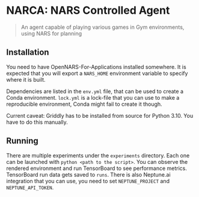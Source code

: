 # NARCA: NARS Controlled Agent
> An agent capable of playing various games in Gym environments, using NARS for planning

## Installation
You need to have OpenNARS-For-Applications installed somewhere. It is expected that you will export a `NARS_HOME` environment
variable to specify where it is built.

Dependencies are listed in the `env.yml` file, that can be used to create a Conda environment.
`lock.yml` is a lock-file that you can use to make a reproducible environment, Conda might fail to create it though.

Current caveat: Griddly has to be installed from source for Python 3.10. You have to do this manually.

## Running
There are multiple experiments under the `experiments` directory. Each one can be launched with `python <path to the script>`. You can observe the rendered environment
and run TensorBoard to see performance metrics. TensorBoard run data gets saved to `runs`.
There is also Neptune.ai integration that you can use, you need to set `NEPTUNE_PROJECT` and `NEPTUNE_API_TOKEN`.
